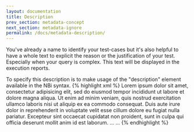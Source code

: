 ```yaml
---
layout: documentation
title: Description
prev_section: metadata-concept
next_section: metadata-ignore
permalink: /docs/metadata-description/
---
```

You've already a name to identify your test-cases but it's also helpful to have a whole text to explicit the reason or the justification of your test. Especially when your query is complex. This text will be displayed in the execution reports.

To specify this description is to make usage of the "description" element available in the NBi syntax.
{% highlight xml %}
<test name="test's name" uid="0001">
    <description>
       Lorem ipsum dolor sit amet, consectetur adipisicing elit, sed do eiusmod tempor incididunt ut labore et dolore
       magna aliqua. Ut enim ad minim veniam, quis nostrud exercitation ullamco laboris nisi ut aliquip ex ea commodo
       consequat. Duis aute irure dolor in reprehenderit in voluptate velit esse cillum dolore eu fugiat nulla pariatur.
       Excepteur sint occaecat cupidatat non proident, sunt in culpa qui officia deserunt mollit anim id est laborum.
    </description>
    <system-under-test>
        ...
    </system-under-test>
    <assert>
       ...
    </assert>
</test>
{% endhighlight %}
